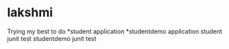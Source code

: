 # lakshmi

Trying my best to do
*student application
*studentdemo application
student junit test
studentdemo junit test
